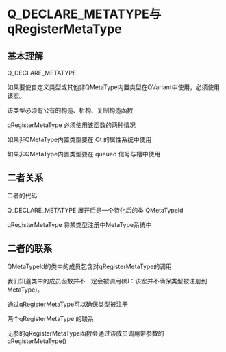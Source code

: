 # Q_DECLARE_METATYPE与qRegisterMetaType

## 基本理解
Q_DECLARE_METATYPE

如果要使自定义类型或其他非QMetaType内置类型在QVariant中使用，必须使用该宏。

该类型必须有公有的构造、析构、复制构造函数

qRegisterMetaType 必须使用该函数的两种情况

如果非QMetaType内置类型要在 Qt 的属性系统中使用

如果非QMetaType内置类型要在 queued 信号与槽中使用

## 二者关系

二者的代码

Q_DECLARE_METATYPE 展开后是一个特化后的类 QMetaTypeId

qRegisterMetaType 将某类型注册中MetaType系统中

## 二者的联系
QMetaTypeId的类中的成员包含对qRegisterMetaType的调用

我们知道类中的成员函数并不一定会被调用(即：该宏并不确保类型被注册到MetaType)。

通过qRegisterMetaType可以确保类型被注册

两个qRegisterMetaType 的联系

无参的qRegisterMetaType函数会通过该成员调用带参数的qRegisterMetaType()

